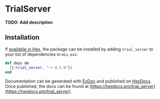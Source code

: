 # TrialServer

**TODO: Add description**

## Installation

If [available in Hex](https://hex.pm/docs/publish), the package can be installed
by adding `trial_server` to your list of dependencies in `mix.exs`:

```elixir
def deps do
  [{:trial_server, "~> 0.1.0"}]
end
```

Documentation can be generated with [ExDoc](https://github.com/elixir-lang/ex_doc)
and published on [HexDocs](https://hexdocs.pm). Once published, the docs can
be found at [https://hexdocs.pm/trial_server](https://hexdocs.pm/trial_server).

